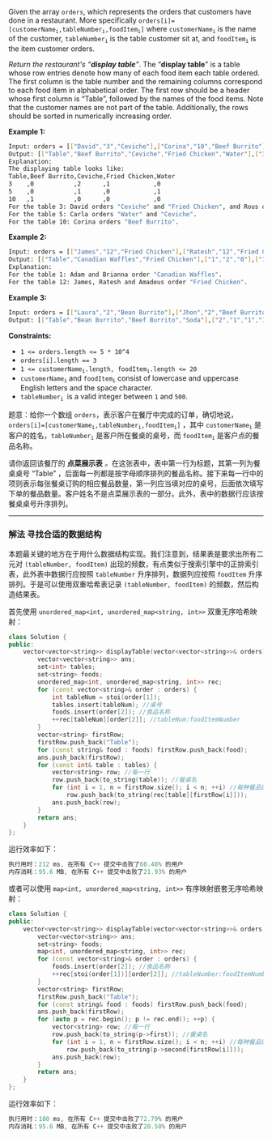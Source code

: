 <p>Given&nbsp;the array <code>orders</code>, which represents the orders that customers have done in a restaurant. More specifically&nbsp;<code>orders[i]=[customerName<sub>i</sub>,tableNumber<sub>i</sub>,foodItem<sub>i</sub>]</code> where <code>customerName<sub>i</sub></code> is the name of the customer, <code>tableNumber<sub>i</sub></code>&nbsp;is the table customer sit at, and <code>foodItem<sub>i</sub></code>&nbsp;is the item customer orders.</p>

<p><em>Return the restaurant's “<strong>display table</strong>”</em>. The “<strong>display table</strong>” is a table whose row entries denote how many of each food item each table ordered. The first column is the table number and the remaining columns correspond to each food item in alphabetical order. The first row should be a header whose first column is “Table”, followed by the names of the food items. Note that the customer names are not part of the table. Additionally, the rows should be sorted in numerically increasing order.</p>

 
<p><strong>Example 1:</strong></p>

```bash
Input: orders = [["David","3","Ceviche"],["Corina","10","Beef Burrito"],["David","3","Fried Chicken"],["Carla","5","Water"],["Carla","5","Ceviche"],["Rous","3","Ceviche"]]
Output: [["Table","Beef Burrito","Ceviche","Fried Chicken","Water"],["3","0","2","1","0"],["5","0","1","0","1"],["10","1","0","0","0"]] 
Explanation:
The displaying table looks like:
Table,Beef Burrito,Ceviche,Fried Chicken,Water
3    ,0           ,2      ,1            ,0
5    ,0           ,1      ,0            ,1
10   ,1           ,0      ,0            ,0
For the table 3: David orders "Ceviche" and "Fried Chicken", and Rous orders "Ceviche".
For the table 5: Carla orders "Water" and "Ceviche".
For the table 10: Corina orders "Beef Burrito". 
```
 
<p><strong>Example 2:</strong></p>

```bash
Input: orders = [["James","12","Fried Chicken"],["Ratesh","12","Fried Chicken"],["Amadeus","12","Fried Chicken"],["Adam","1","Canadian Waffles"],["Brianna","1","Canadian Waffles"]]
Output: [["Table","Canadian Waffles","Fried Chicken"],["1","2","0"],["12","0","3"]] 
Explanation: 
For the table 1: Adam and Brianna order "Canadian Waffles".
For the table 12: James, Ratesh and Amadeus order "Fried Chicken".
```

<p><strong>Example 3:</strong></p>

```bash
Input: orders = [["Laura","2","Bean Burrito"],["Jhon","2","Beef Burrito"],["Melissa","2","Soda"]]
Output: [["Table","Bean Burrito","Beef Burrito","Soda"],["2","1","1","1"]]  
```

 
<p><strong>Constraints:</strong></p>

<ul>
	<li><code>1 &lt;=&nbsp;orders.length &lt;= 5 * 10^4</code></li>
	<li><code>orders[i].length == 3</code></li>
	<li><code>1 &lt;= customerName<sub>i</sub>.length, foodItem<sub>i</sub>.length &lt;= 20</code></li>
	<li><code>customerName<sub>i</sub></code> and <code>foodItem<sub>i</sub></code> consist of lowercase and uppercase English letters and the space character.</li>
	<li><code>tableNumber<sub>i</sub>&nbsp;</code>is a valid integer between <code>1</code> and <code>500</code>.</li>
</ul>


题意：给你一个数组 <code>orders</code>，表示客户在餐厅中完成的订单，确切地说， <code>orders[i]=[customerName<sub>i</sub>,tableNumber<sub>i</sub>,foodItem<sub>i</sub>]</code> ，其中 <code>customerName<sub>i</sub></code> 是客户的姓名，<code>tableNumber<sub>i</sub></code> 是客户所在餐桌的桌号，而 <code>foodItem<sub>i</sub></code> 是客户点的餐品名称。 
<p>请你返回该餐厅的 <strong>点菜展示表</strong><em> 。</em>在这张表中，表中第一行为标题，其第一列为餐桌桌号 “Table” ，后面每一列都是按字母顺序排列的餐品名称。接下来每一行中的项则表示每张餐桌订购的相应餐品数量，第一列应当填对应的桌号，后面依次填写下单的餐品数量。客户姓名不是点菜展示表的一部分。此外，表中的数据行应该按餐桌桌号升序排列。 

---
### 解法 寻找合适的数据结构
本题最关键的地方在于用什么数据结构实现。我们注意到，结果表是要求出所有二元对 `(tableNumber, foodItem)` 出现的频数，有点类似于搜索引擎中的正排索引表，此外表中数据行应按照 `tableNumber` 升序排列，数据列应按照 `foodItem` 升序排列。于是可以使用双重哈希表记录 `(tableNumber, foodItem)` 的频数，然后构造结果表。

首先使用 `unordered_map<int, unordered_map<string, int>>` 双重无序哈希映射：
```cpp
class Solution {
public:
    vector<vector<string>> displayTable(vector<vector<string>>& orders) {
        vector<vector<string>> ans;
        set<int> tables;
        set<string> foods;
        unordered_map<int, unordered_map<string, int>> rec;
        for (const vector<string>& order : orders) {
            int tableNum = stoi(order[1]);
            tables.insert(tableNum); //桌号
            foods.insert(order[2]); //食品名称
            ++rec[tableNum][order[2]]; //tableNum:foodItemNumber
        }
        vector<string> firstRow;
        firstRow.push_back("Table");
        for (const string& food : foods) firstRow.push_back(food);
        ans.push_back(firstRow);
        for (const int& table : tables) {
            vector<string> row; //每一行
            row.push_back(to_string(table)); //餐桌名
            for (int i = 1, n = firstRow.size(); i < n; ++i) //每种餐品的数量
                row.push_back(to_string(rec[table][firstRow[i]])); 
            ans.push_back(row);
        }
        return ans;
    }
};
```
运行效率如下：
```cpp
执行用时：212 ms, 在所有 C++ 提交中击败了60.48% 的用户
内存消耗：95.6 MB, 在所有 C++ 提交中击败了21.93% 的用户
```
或者可以使用 `map<int, unordered_map<string, int>>` 有序映射嵌套无序哈希映射：
```cpp
class Solution {
public:
    vector<vector<string>> displayTable(vector<vector<string>>& orders) {
        vector<vector<string>> ans;
        set<string> foods;
        map<int, unordered_map<string, int>> rec;
        for (const vector<string>& order : orders) {
            foods.insert(order[2]); //食品名称
            ++rec[stoi(order[1])][order[2]]; //tableNumber:foodItemNumber
        }
        vector<string> firstRow;
        firstRow.push_back("Table");
        for (const string& food : foods) firstRow.push_back(food);
        ans.push_back(firstRow);
        for (auto p = rec.begin(); p != rec.end(); ++p) {
            vector<string> row; //每一行
            row.push_back(to_string(p->first)); //餐桌名
            for (int i = 1, n = firstRow.size(); i < n; ++i) //每种餐品的数量
                row.push_back(to_string(p->second[firstRow[i]])); 
            ans.push_back(row);
        }
        return ans;
    }
};
```
运行效率如下：
```cpp
执行用时：180 ms, 在所有 C++ 提交中击败了72.79% 的用户
内存消耗：95.6 MB, 在所有 C++ 提交中击败了20.58% 的用户
```
